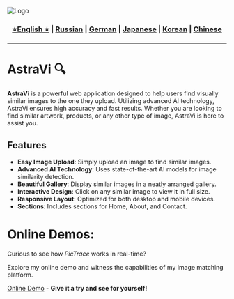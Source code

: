 ![Logo](https://github.com/Solrikk/AstraVi/blob/main/assets/images/manul.png)

<div align="center">
  <h3>
    <a href="https://github.com/Solrikk/AstraVi/blob/main/README.md">⭐English ⭐</a> |
    <a href="https://github.com/Solrikk/AstraVi/blob/main/README_RU.md">Russian</a> |
    <a href="https://github.com/Solrikk/AstraVi/blob/main/README_GE.md">German</a> |
    <a href="https://github.com/Solrikk/AstraVi/blob/main/README_JP.md">Japanese</a> |
    <a href="README_KR.md">Korean</a> |
    <a href="README_CN.md">Chinese</a>
  </h3>
</div>

-----------------

# AstraVi 🔍

**AstraVi** is a powerful web application designed to help users find visually similar images to the one they upload. Utilizing advanced AI technology, AstraVi ensures high accuracy and fast results. Whether you are looking to find similar artwork, products, or any other type of image, AstraVi is here to assist you.

## Features

- **Easy Image Upload**: Simply upload an image to find similar images.
- **Advanced AI Technology**: Uses state-of-the-art AI models for image similarity detection.
- **Beautiful Gallery**: Display similar images in a neatly arranged gallery.
- **Interactive Design**: Click on any similar image to view it in full size.
- **Responsive Layout**: Optimized for both desktop and mobile devices.
- **Sections**: Includes sections for Home, About, and Contact.

# Online Demos:

Curious to see how _PicTrace_ works in real-time? 

Explore my online demo and witness the capabilities of my image matching platform.

[Online Demo](https://astra-vi.replit.app/) - **Give it a try and see for yourself!**
